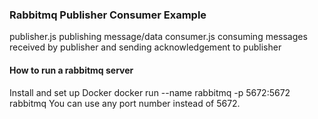 ### Rabbitmq Publisher Consumer Example
publisher.js publishing message/data
consumer.js consuming messages received by publisher and sending acknowledgement to publisher

#### How to run a rabbitmq server 
Install and set up Docker
docker run --name rabbitmq -p 5672:5672 rabbitmq 
You can use any port number instead of 5672.

